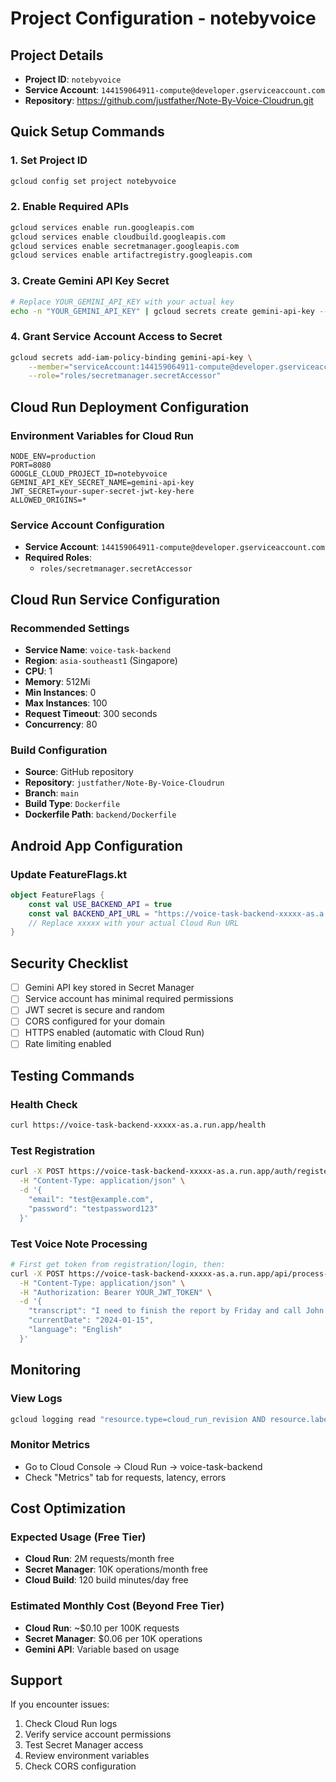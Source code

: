 # Project Configuration - notebyvoice

## Project Details

- **Project ID**: `notebyvoice`
- **Service Account**: `144159064911-compute@developer.gserviceaccount.com`
- **Repository**: https://github.com/justfather/Note-By-Voice-Cloudrun.git

## Quick Setup Commands

### 1. Set Project ID
```bash
gcloud config set project notebyvoice
```

### 2. Enable Required APIs
```bash
gcloud services enable run.googleapis.com
gcloud services enable cloudbuild.googleapis.com
gcloud services enable secretmanager.googleapis.com
gcloud services enable artifactregistry.googleapis.com
```

### 3. Create Gemini API Key Secret
```bash
# Replace YOUR_GEMINI_API_KEY with your actual key
echo -n "YOUR_GEMINI_API_KEY" | gcloud secrets create gemini-api-key --data-file=-
```

### 4. Grant Service Account Access to Secret
```bash
gcloud secrets add-iam-policy-binding gemini-api-key \
    --member="serviceAccount:144159064911-compute@developer.gserviceaccount.com" \
    --role="roles/secretmanager.secretAccessor"
```

## Cloud Run Deployment Configuration

### Environment Variables for Cloud Run
```
NODE_ENV=production
PORT=8080
GOOGLE_CLOUD_PROJECT_ID=notebyvoice
GEMINI_API_KEY_SECRET_NAME=gemini-api-key
JWT_SECRET=your-super-secret-jwt-key-here
ALLOWED_ORIGINS=*
```

### Service Account Configuration
- **Service Account**: `144159064911-compute@developer.gserviceaccount.com`
- **Required Roles**: 
  - `roles/secretmanager.secretAccessor`

## Cloud Run Service Configuration

### Recommended Settings
- **Service Name**: `voice-task-backend`
- **Region**: `asia-southeast1` (Singapore)
- **CPU**: 1
- **Memory**: 512Mi
- **Min Instances**: 0
- **Max Instances**: 100
- **Request Timeout**: 300 seconds
- **Concurrency**: 80

### Build Configuration
- **Source**: GitHub repository
- **Repository**: `justfather/Note-By-Voice-Cloudrun`
- **Branch**: `main`
- **Build Type**: `Dockerfile`
- **Dockerfile Path**: `backend/Dockerfile`

## Android App Configuration

### Update FeatureFlags.kt
```kotlin
object FeatureFlags {
    const val USE_BACKEND_API = true
    const val BACKEND_API_URL = "https://voice-task-backend-xxxxx-as.a.run.app/"
    // Replace xxxxx with your actual Cloud Run URL
}
```

## Security Checklist

- [ ] Gemini API key stored in Secret Manager
- [ ] Service account has minimal required permissions
- [ ] JWT secret is secure and random
- [ ] CORS configured for your domain
- [ ] HTTPS enabled (automatic with Cloud Run)
- [ ] Rate limiting enabled

## Testing Commands

### Health Check
```bash
curl https://voice-task-backend-xxxxx-as.a.run.app/health
```

### Test Registration
```bash
curl -X POST https://voice-task-backend-xxxxx-as.a.run.app/auth/register \
  -H "Content-Type: application/json" \
  -d '{
    "email": "test@example.com",
    "password": "testpassword123"
  }'
```

### Test Voice Note Processing
```bash
# First get token from registration/login, then:
curl -X POST https://voice-task-backend-xxxxx-as.a.run.app/api/process-voice-note \
  -H "Content-Type: application/json" \
  -H "Authorization: Bearer YOUR_JWT_TOKEN" \
  -d '{
    "transcript": "I need to finish the report by Friday and call John about the meeting",
    "currentDate": "2024-01-15",
    "language": "English"
  }'
```

## Monitoring

### View Logs
```bash
gcloud logging read "resource.type=cloud_run_revision AND resource.labels.service_name=voice-task-backend" --limit 50
```

### Monitor Metrics
- Go to Cloud Console → Cloud Run → voice-task-backend
- Check "Metrics" tab for requests, latency, errors

## Cost Optimization

### Expected Usage (Free Tier)
- **Cloud Run**: 2M requests/month free
- **Secret Manager**: 10K operations/month free
- **Cloud Build**: 120 build minutes/day free

### Estimated Monthly Cost (Beyond Free Tier)
- **Cloud Run**: ~$0.10 per 100K requests
- **Secret Manager**: $0.06 per 10K operations
- **Gemini API**: Variable based on usage

## Support

If you encounter issues:
1. Check Cloud Run logs
2. Verify service account permissions
3. Test Secret Manager access
4. Review environment variables
5. Check CORS configuration